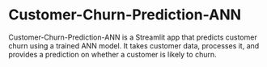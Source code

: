 # Customer-Churn-Prediction-ANN
Customer-Churn-Prediction-ANN is a Streamlit app that predicts customer churn using a trained ANN model. It takes customer data, processes it, and provides a prediction on whether a customer is likely to churn.
